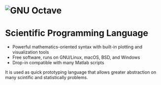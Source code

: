 # ![GNU Octave](https://www.egi.eu/wp-content/uploads/2017/03/gnu-octave-logo-lnx-300x171.png)

# Scientific Programming Language

- Powerful mathematics-oriented syntax with built-in plotting and visualization tools
- Free software, runs on GNU/Linux, macOS, BSD, and Windows
- Drop-in compatible with many Matlab scripts
 
 
 
 It is used as quick prototyping language that allows greater abstraction on many scintific and statistically problems. 
 
